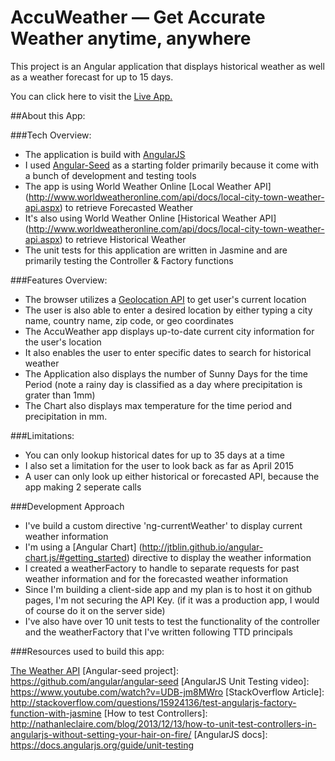 # AccuWeather — Get Accurate Weather anytime, anywhere

This project is an Angular application that displays historical weather as well as a weather forecast for up to 15 days.

You can click here to visit the [Live App.](http://timurmeyster.me/AccuWeather)

##About this App:

###Tech Overview:
* The application is build with [AngularJS](http://angularjs.org/)
* I used [Angular-Seed](https://github.com/angular/angular-seed) as a starting folder primarily because it come with a bunch of development and testing tools
* The app is using World Weather Online [Local Weather API] (http://www.worldweatheronline.com/api/docs/local-city-town-weather-api.aspx) to retrieve Forecasted Weather
* It's also using World Weather Online [Historical Weather API] (http://www.worldweatheronline.com/api/docs/local-city-town-weather-api.aspx) to retrieve Historical Weather
* The unit tests for this application are written in Jasmine and are primarily testing the Controller & Factory functions

###Features Overview:
* The browser utilizes a [Geolocation API](https://developers.google.com/web/fundamentals/device-access/user-location/obtain-location?hl=en#determine-the-users-current-location) to get user's current location
* The user is also able to enter a desired location by either typing a city name, country name, zip code, or geo coordinates
* The AccuWeather app displays up-to-date current city information for the user's location
* It also enables the user to enter specific dates to search for historical weather
* The Application also displays the number of Sunny Days for the time Period (note a rainy day is classified as a day where precipitation is grater than 1mm)
* The Chart also displays max temperature for the time period and precipitation in mm.

###Limitations:
* You can only lookup historical dates for up to 35 days at a time
* I also set a limitation for the user to look back as far as April 2015
* A user can only look up either historical or forecasted API, because the app making 2 seperate calls

###Development Approach
* I've build a custom directive 'ng-currentWeather' to display current weather information
* I'm using a [Angular Chart] (http://jtblin.github.io/angular-chart.js/#getting_started) directive to display the weather information
* I created a weatherFactory to handle to separate requests for past weather information and for the forecasted weather information
* Since I'm building a client-side app and my plan is to host it on github pages, I'm not securing the API Key. (if it was a production app, I would of course do it on the server side)
* I've also have over 10 unit tests to test the functionality of the controller and the weatherFactory that I've written following TTD principals

###Resources used to build this app:

[The Weather API](http://www.worldweatheronline.com/api/docs/local-city-town-weather-api.aspx)
[Angular-seed project]: https://github.com/angular/angular-seed
[AngularJS Unit Testing video]: https://www.youtube.com/watch?v=UDB-jm8MWro
[StackOverflow Article]: http://stackoverflow.com/questions/15924136/test-angularjs-factory-function-with-jasmine
[How to test Controllers]: http://nathanleclaire.com/blog/2013/12/13/how-to-unit-test-controllers-in-angularjs-without-setting-your-hair-on-fire/
[AngularJS docs]: https://docs.angularjs.org/guide/unit-testing
